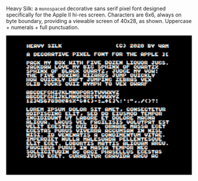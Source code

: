 Heavy Silk: a `monospaced` decorative sans serif pixel font designed specifically for the Apple II hi-res screen. Characters are 6x6,
always on byte boundary, providing a viewable screen of 40x28, as shown. Uppercase + numerals + full punctuation.

![screenshot of font sample](sample.png)
